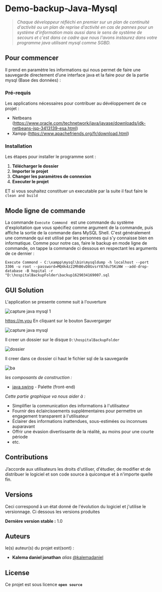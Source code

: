 
# Demo-backup-Java-Mysql

  >*Chaque développeur réfléchi en premier sur un plan de continuité d'activité ou un plan de reprise d'activité en cas de pannes pour un système d’information mais aussi dans le sens de système de secours et c'est dans ce cadre que nous l'avons instaurez dans votre programme java utilisant mysql comme SGBD.* 

## Pour commencer

Il prend en paramètre les informations qui nous permet de faire une sauvegarde directement d’une interface java et la faire pour de la partie mysql (Base des données) :

### Pré-requis

Les applications nécessaires pour contribuer au dévéloppement de ce projet :

- Netbeans (https://www.oracle.com/technetwork/java/javase/downloads/jdk-netbeans-jsp-3413139-esa.html)
- Xampp (https://www.apachefriends.org/fr/download.html)

### Installation

Les étapes pour installer le programme sont :
1. **Télécharger le dossier**
2. **Importer le projet**
3. **Changer les paramètres de connexion**
4. **Executer le projet**

ET si vous souhaitez constituer un executable par la suite il faut faire le ``clean and build ``

## Mode ligne de commande

La commande ``Execute Commond `` est une  commande du système d'exploitation que vous spécifiez comme argument de la commande, puis affiche la sortie de la commande dans MySQL Shell. C'est généralement une commande qui est utilisé par les personnes qui s'y connaisse bien en informatique.
Comme pour notre cas, faire le backup en mode ligne de commande, on tappe la commande ci dessous en respectant les arguments de ce dernier :

``Execute Commond - C:\xampp\mysql\bin\mysqldump -h localhost --port 3306 -u root --password=MQ4k4z22MhB6vD8GvsrY87du75KiNW --add-drop-database -B hopital -r "D:\hospitalBackupFolder\backup1629034169007.sql``

## GUI Solution

L'application se presente comme suit à l'ouverture

![capture java mysql 1](https://user-images.githubusercontent.com/51014164/131240155-1a427d72-64f6-411d-a24e-e226da4ba761.JPG)

https://m.you
En cliquant sur le bouton Sauvergarger

 ![capture java mysql](https://user-images.githubusercontent.com/51014164/129480657-d91d9042-2d30-48a6-aa6d-91a1f739cc50.JPG)

Il creer un dossier sur le disque ``D:\hospitalBackupFolder``

![dossier](https://user-images.githubusercontent.com/51014164/130316035-34838e06-5161-4ba9-bfa5-554966bbfb95.JPG)

Il creer dans ce dossier ci haut le fichier sql de la sauvegarde

![ba](https://user-images.githubusercontent.com/51014164/130316110-26c27896-0723-4760-bb1f-01a00426032c.JPG)

_les composants de construction :_

* [java.swing](https://www.javatpoint.com/java-swing) - Palette (front-end)

_Cette partie graphique va nous aider à :_

- Simplifier la communication des informations à l'utilisateur
- Fournir des éclaircissements supplémentaires pour permettre un engagement transparent à l'utilisateur
- Éclairer des informations inattendues, sous-estimées ou inconnues auparavant
- Offrir une évasion divertissante de la réalité, au moins pour une courte période
- etc.

## Contributions

J’accorde aux utilisateurs les droits d'utiliser, d'étudier, de modifier et de distribuer le logiciel et son code source à quiconque et à n'importe quelle fin.

## Versions

Ceci correspond à un état donné de l'évolution du logiciel et j'utilise le versionnage. Ci dessous les versions produites

**Dernière version stable :** 1.0

## Auteurs
le(s) auteur(s) du projet est(sont) :
* **Kalema daniel jonathan** _alias_ [@kalemadaniel](https://github.com/kalemadaniel)

## License

Ce projet est sous licence **``open source``** 

